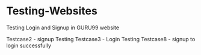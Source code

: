 # Testing-Websites
Testing Login and Signup in GURU99 website

Testcase2 - signup Testing
Testcase3 - Login Testing
Testcase8 - signup to login successfully